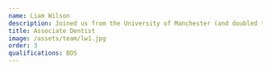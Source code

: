 ```yaml
---
name: Liam Wilson
description: Joined us from the University of Manchester (and doubled the number of LFC fans at the practice!)
title: Associate Dentist
image: /assets/team/lw1.jpg
order: 3
qualifications: BDS
---
```

